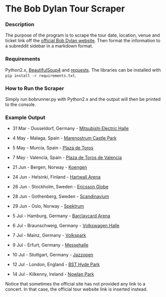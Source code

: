 
# The Bob Dylan Tour Scraper
### Description
The purpose of the program is to scrape the tour date, location, venue and ticket link off the [official Bob Dylan website](https://www.bobdylan.com/on-tour/).
Then format the information to a subreddit sidebar in a markdown format.

### Requirements
Python2.x, [BeautifulSoup4](https://www.crummy.com/software/BeautifulSoup/bs4/doc/) and [requests](http://docs.python-requests.org/en/master/). The libraries can be installed with `pip install -r requirements.txt`.

### How to Run the Scraper
Simply run bobrunner.py with Python2.x and the output will then be printed to the console.

### Example Output
* 31 Mar - Dusseldorf, Germany - [Mitsubishi Electric Halle](https://www.ticketmaster.de/artist/bob-dylan-tickets/1607?cities=60055)

* 4 May - Malaga, Spain - [Marenostrum Castle Park](https://www.bobdylan.com/on-tour/)
* 5 May - Murcia, Spain - [Plaza de Toros](https://www.bobdylan.com/on-tour/)
* 7 May - Valencia, Spain - [Plaza de Toros de Valencia](https://www.bobdylan.com/on-tour/)
* 21 Jun - Bergen, Norway - [Koengen](https://www.ticketmaster.no/event/593577)
* 24 Jun - Helsinki, Finland - [Hartwall Arena](https://www.ticketmaster.fi/event/244861)
* 26 Jun - Stockholm, Sweden - [Ericsson Globe](http://axs.com/se/events/365878/bob-dylan-tickets?skin=livenationse)
* 28 Jun - Gothenberg, Sweden - [Scandinavium](https://www.ticketmaster.se/event/bob-dylan-biljetter/532495)
* 29 Jun - Oslo, Norway - [Spektrum](https://www.ticketmaster.no/event/593503)
* 5 Jul - Hamburg, Germany - [Barclaycard Arena](https://www.ticketmaster.de/artist/bob-dylan-tickets/1607?cities=60075)
* 6 Jul - Braunschweig, Germany - [Volkswagen Halle](https://www.ticketmaster.de/artist/bob-dylan-tickets/1607?cities=61600)
* 7 Jul - Mainz, Germany - [Volkspark](https://www.ticketmaster.de/artist/bob-dylan-tickets/1607?cities=66755)
* 9 Jul - Erfurt, Germany - [Messehalle](https://www.ticketmaster.de/event/bob-dylan-tickets/312335)
* 10 Jul - Stuttgart, Germany - [Jazzopen](https://www.bobdylan.com/on-tour/)
* 12 Jul - London, England - [BST Hyde Park](https://www.axs.com/uk/events/357515/bob-dylan-and-neil-young-tickets/promop%20age/13931?skin=bst)
* 14 Jul - Kilkenny, Ireland - [Nowlan Park](https://www.ticketmaster.ie/promo/gxllqn)

Notice that sometimes the official site has not provided any link to a concert. In that case, the official tour website link is inserted instead.
